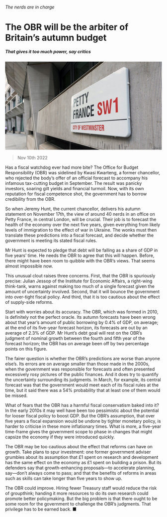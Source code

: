 ###### The nerds are in charge

# The OBR will be the arbiter of Britain’s autumn budget 

##### That gives it too much power, say critics 

![image](images/20221112_BRP504.jpg) 

> Nov 10th 2022 

Has a fiscal watchdog ever had more bite? The Office for Budget Responsibility (OBR) was sidelined by Kwasi Kwarteng, a former chancellor, who rejected the body’s offer of an official forecast to accompany his infamous tax-cutting budget in September. The result was panicky investors, soaring gilt yields and financial turmoil. Now, with its own reputation for fiscal competence shot, the government has to borrow credibility from the OBR.

So when Jeremy Hunt, the current chancellor, delivers his autumn statement on November 17th, the view of around 40 nerds in an office on Petty France, in central London, will be crucial. Their job is to forecast the health of the economy over the next five years, given everything from likely levels of immigration to the effect of war in Ukraine. The wonks must then translate these predictions into a fiscal forecast, and decide whether the government is meeting its stated fiscal rules.

Mr Hunt is expected to pledge that debt will be falling as a share of GDP in five years’ time. He needs the OBR to agree that this will happen. Before, there might have been room to quibble with the OBR’s views. That seems almost impossible now.

This unusual clout raises three concerns. First, that the OBR is spuriously precise: Julian Jessop of the Institute for Economic Affairs, a right-wing think-tank, warns against making too much of a single forecast given the amount of uncertainty involved. Second, that it will bounce the government into over-tight fiscal policy. And third, that it is too cautious about the effect of supply-side reforms. 

Start with worries about its accuracy. The OBR, which was formed in 2010, is definitely not the perfect oracle. Its autumn forecasts have been wrong about that year’s amount of public borrowing by 0.4% of GDP, on average; at the end of its five-year forecast horizon, its forecasts are out by an average of 2.3% of GDP. Mr Hunt’s debt goal will rest on the OBR’s judgment of nominal growth between the fourth and fifth year of the forecast horizon; the OBR has on average been off by two percentage points on this figure. 

The fairer question is whether the OBR’s predictions are worse than anyone else’s. Its errors are on average smaller than those made in the 2000s, when the government was responsible for forecasts and often presented excessively rosy pictures of the public finances. And it does try to quantify the uncertainty surrounding its judgments. In March, for example, its central forecast was that the government would meet each of its fiscal rules at the time, but it said there was a 54% probability that at least one of them would be missed.

What of fears that the OBR has a harmful fiscal conservatism baked into it? In the early 2010s it may well have been too pessimistic about the potential for looser fiscal policy to boost GDP. But the OBR’s assumption, that over five years a fiscal expansion would be undone by tighter monetary policy, is harder to criticise in these more inflationary times. What is more, a five-year time-frame gives the government scope to phase in changes that might capsize the economy if they were introduced quickly. 

The OBR may be too cautious about the effect that reforms can have on growth. Take plans to spur investment: one former government adviser grumbles about its assumption that £1 spent on research and development has the same effect on the economy as £1 spent on building a prison. But its defenders say that growth-enhancing proposals—to accelerate planning, say—don’t always come to pass; and that the benefits of reforms in areas such as skills can take longer than five years to show up.

The OBR could improve. Hiring fewer Treasury staff would reduce the risk of groupthink; handing it more resources to do its own research could promote better policymaking. But the big problem is that there ought to be some room for the government to challenge the OBR’s judgments. That privilege has to be earned back. ■


